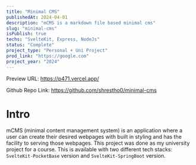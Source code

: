 ```yaml
---
title: "Minimal CMS"
publishedAt: 2024-04-01
description: "mCMS is a markdown file based minimal cms"
slug: "minimal-cms"
isPublish: true
techs: "SvelteKit, Express, NodeJs"
status: "Complete"
project_type: "Personal + Uni Project"
prod_link: "https://google.com"
project_year: "2024"
---
```



Preview URL: https://p471.vercel.app/

Github Repo Link: https://github.com/shrestho0/minimal-cms

# Intro

mCMS (minimal content management system) is an application where a user can create their desired webpages with built in styling and has the facility to serving those webpages. This project was done as my university project for a course. This is available with two different tech stacks: `SvelteKit-PocketBase` version and `SvelteKit-SpringBoot` version.
 